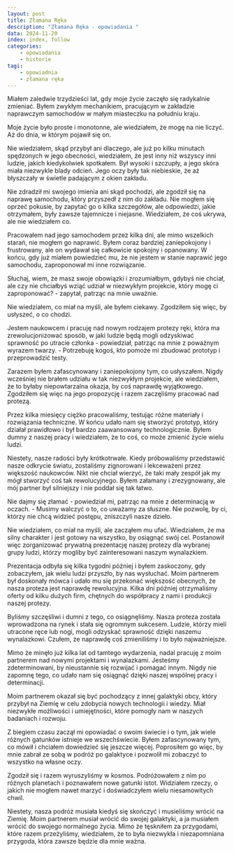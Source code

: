 ```yaml
---
layout: post
title: Złamana Ręka
description: "Złamana Ręka - opowiadania "
data: 2024-11-20
index: index, follow
categories:
    - opowiadania
    - historie
tagi: 
    - opowiadnia
    - złamana ręka    
---
```


Miałem zaledwie trzydzieści lat, gdy moje życie zaczęło się radykalnie zmieniać. Byłem zwykłym mechanikiem, pracującym w zakładzie naprawczym samochodów w małym miasteczku na południu kraju. 

Moje życie było proste i monotonne, ale wiedziałem, że mogę na nie liczyć. Aż do dnia, w którym pojawił się on.



Nie wiedziałem, skąd przybył ani dlaczego, ale już po kilku minutach spędzonych w jego obecności, wiedziałem, że jest inny niż wszyscy inni ludzie, jakich kiedykolwiek spotkałem. Był wysoki i szczupły, a jego skóra miała niezwykle blady odcień. Jego oczy były tak niebieskie, że aż błyszczały w świetle padającym z okien zakładu.



Nie zdradził mi swojego imienia ani skąd pochodzi, ale zgodził się na naprawę samochodu, który przyszedł z nim do zakładu. Nie mogłem się oprzeć pokusie, by zapytać go o kilka szczegółów, ale odpowiedzi, jakie otrzymałem, były zawsze tajemnicze i niejasne. Wiedziałem, że coś ukrywa, ale nie wiedziałem co.



Pracowałem nad jego samochodem przez kilka dni, ale mimo wszelkich starań, nie mogłem go naprawić. Byłem coraz bardziej zaniepokojony i frustrowany, ale on wydawał się całkowicie spokojny i opanowany. W końcu, gdy już miałem powiedzieć mu, że nie jestem w stanie naprawić jego samochodu, zaproponował mi inne rozwiązanie.



Słuchaj, wiem, że masz swoje obowiązki i zrozumiałbym, gdybyś nie chciał, ale czy nie chciałbyś wziąć udział w niezwykłym projekcie, który mogę ci zaproponować? - zapytał, patrząc na mnie uważnie.



Nie wiedziałem, co miał na myśli, ale byłem ciekawy. Zgodziłem się więc, by usłyszeć, o co chodzi.



Jestem naukowcem i pracuję nad nowym rodzajem protezy ręki, która ma zrewolucjonizować sposób, w jaki ludzie będą mogli odzyskiwać sprawność po utracie członka - powiedział, patrząc na mnie z poważnym wyrazem twarzy. - Potrzebuję kogoś, kto pomoże mi zbudować prototyp i przeprowadzić testy.

Zarazem byłem zafascynowany i zaniepokojony tym, co usłyszałem. Nigdy wcześniej nie brałem udziału w tak niezwykłym projekcie, ale wiedziałem, że to byłaby niepowtarzalna okazja, by coś naprawdę wyjątkowego. Zgodziłem się więc na jego propozycję i razem zaczęliśmy pracować nad protezą.



Przez kilka miesięcy ciężko pracowaliśmy, testując różne materiały i rozwiązania techniczne. W końcu udało nam się stworzyć prototyp, który działał prawidłowo i był bardzo zaawansowany technologicznie. Byłem dumny z naszej pracy i wiedziałem, że to coś, co może zmienić życie wielu ludzi.



Niestety, nasze radości były krótkotrwałe. Kiedy próbowaliśmy przedstawić nasze odkrycie światu, zostaliśmy zignorowani i lekceważeni przez większość naukowców. Nikt nie chciał wierzyć, że taki mały zespół jak my mógł stworzyć coś tak rewolucyjnego. Byłem załamany i zrezygnowany, ale mój partner był silniejszy i nie poddał się tak łatwo.



Nie dajmy się złamać - powiedział mi, patrząc na mnie z determinacją w oczach. - Musimy walczyć o to, co uważamy za słuszne. Nie pozwolę, by ci, którzy nie chcą widzieć postępu, zniszczyli nasze dzieło.



Nie wiedziałem, co miał na myśli, ale zacząłem mu ufać. Wiedziałem, że ma silny charakter i jest gotowy na wszystko, by osiągnąć swój cel. Postanowił więc zorganizować prywatną prezentację naszej protezy dla wybranej grupy ludzi, którzy mogliby być zainteresowani naszym wynalazkiem.



Prezentacja odbyła się kilka tygodni później i byłem zaskoczony, gdy zobaczyłem, jak wielu ludzi przyszło, by nas wysłuchać. Moim partnerem był doskonały mówca i udało mu się przekonać większość obecnych, że nasza proteza jest naprawdę rewolucyjna. Kilka dni później otrzymaliśmy oferty od kilku dużych firm, chętnych do współpracy z nami i produkcji naszej protezy.



Byliśmy szczęśliwi i dumni z tego, co osiągnęliśmy. Nasza proteza została wprowadzona na rynek i stała się ogromnym sukcesem. Ludzie, którzy mieli utracone ręce lub nogi, mogli odzyskać sprawność dzięki naszemu wynalazkowi. Czułem, że naprawdę coś zmieniliśmy i to było najważniejsze.



Mimo że minęło już kilka lat od tamtego wydarzenia, nadal pracuję z moim partnerem nad nowymi projektami i wynalazkami. Jesteśmy zdeterminowani, by nieustannie się rozwijać i pomagać innym. Nigdy nie zapomnę tego, co udało nam się osiągnąć dzięki naszej wspólnej pracy i determinacji.



Moim partnerem okazał się być pochodzący z innej galaktyki obcy, który przybył na Ziemię w celu zdobycia nowych technologii i wiedzy. Miał niezwykłe możliwości i umiejętności, które pomogły nam w naszych badaniach i rozwoju.



Z biegiem czasu zaczął mi opowiadać o swoim świecie i o tym, jak wiele różnych gatunków istnieje we wszechświecie. Byłem zafascynowany tym, co mówił i chciałem dowiedzieć się jeszcze więcej. Poprosiłem go więc, by mnie zabrał ze sobą w podróż po galaktyce i pozwolił mi zobaczyć to wszystko na własne oczy.



Zgodził się i razem wyruszyliśmy w kosmos. Podróżowałem z nim po różnych planetach i poznawałem nowe gatunki istot. Widziałem rzeczy, o jakich nie mogłem nawet marzyć i doświadczyłem wielu niesamowitych chwil.



Niestety, nasza podróż musiała kiedyś się skończyć i musieliśmy wrócić na Ziemię. Moim partnerem musiał wrócić do swojej galaktyki, a ja musiałem wrócić do swojego normalnego życia. Mimo że tęskniłem za przygodami, które razem przeżyliśmy, wiedziałem, że to była niezwykła i niezapomniana przygoda, która zawsze będzie dla mnie ważna.
    